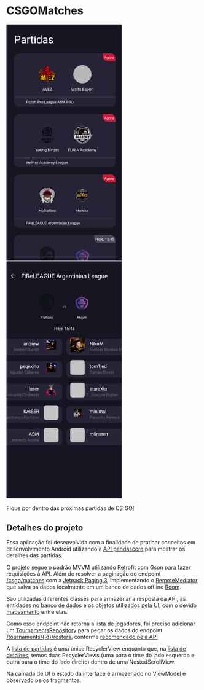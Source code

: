 # CSGOMatches

<img src="screenshots/home.png" width="300">
<img src="screenshots/detail.png" width="300"> 


Fique por dentro das próximas partidas de CS:GO!

## Detalhes do projeto
Essa aplicação foi desenvolvida com a finalidade de praticar conceitos em desenvolvimento Android utilizando a [API pandascore](https://developers.pandascore.co/docs) para mostrar os detalhes das partidas.

O projeto segue o padrão [MVVM](https://developer.android.com/jetpack/guide) utilizando Retrofit com Gson para fazer requisições à API. 
Além de resolver a paginaçã́o do endpoint [/csgo/matches](https://developers.pandascore.co/reference/get_csgo_matches) com a [Jetpack Paging 3](https://developer.android.com/topic/libraries/architecture/paging/v3-overview), 
implementando o [RemoteMediator](app/src/main/java/com/example/csgomatches/data/matches/paging/MatchesRemoteMediator.kt) 
que salva os dados localmente em um banco de dados offline [Room](https://developer.android.com/training/data-storage/room). 

São utilizadas diferentes classes para armazenar a resposta da API, as entidades no banco de dados e os objetos utilizados pela UI, com o devido [mapeamento](app/src/main/java/com/example/csgomatches/data/matches/MatchMapper.kt) entre elas.

Como esse endpoint não retorna a lista de jogadores, foi preciso adicionar um [TournamentsRepository](app/src/main/java/com/example/csgomatches/detail/data/tournaments/TournamentsRepository.kt) para pegar os dados do endpoint [/tournaments/{id}/rosters](https://developers.pandascore.co/reference/get_tournaments_tournamentidorslug_rosters), conforme [recomendado pela API](https://developers.pandascore.co/docs/tournaments-in-depth#tournaments-participants)

A [lista de partidas](app/src/main/res/layout/fragment_matches.xml) é uma única RecyclerView enquanto que, na [lista de detalhes](app/src/main/res/layout/fragment_match_detail.xml), temos duas RecyclerViews (uma para o time do lado esquerdo e outra para o time do lado direito) dentro de uma NestedScrollView.

Na camada de UI o estado da interface é armazenado no ViewModel e observado pelos fragmentos.

